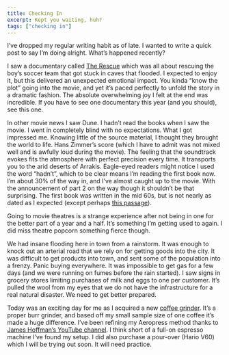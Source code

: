 ```yaml
---
title: Checking In
excerpt: Kept you waiting, huh?
tags: ["checking in"]
---
```


I’ve dropped my regular writing habit as of late. I wanted to write a quick post to say I’m doing alright. What’s happened recently?

I saw a documentary called [The Rescue](https://www.imdb.com/title/tt9098872/) which was all about rescuing the boy’s soccer team that got stuck in caves that flooded. I expected to enjoy it, but this delivered an unexpected emotional impact. You kinda “know the plot” going into the movie, and yet it’s paced perfectly to unfold the story in a dramatic fashion. The absolute overwhelming joy I felt at the end was incredible. If you have to see one documentary this year (and you should), see this one.

In other movie news I saw Dune. I hadn’t read the books when I saw the movie. I went in completely blind with no expectations. What I got impressed me. Knowing little of the source material, I thought they brought the world to life. Hans Zimmer’s score (which I have to admit was not mixed well and is awfully loud during the movie). The feeling that the soundtrack evokes fits the atmosphere with perfect precision every time. It transports you to the arid deserts of Arrakis. Eagle-eyed readers might notice I used the word “hadn’t”, which to be clear means I’m reading the first book now. I’m about 30% of the way in, and I’ve almost caught up to the movie. With the announcement of part 2 on the way though it shouldn’t be that surprising. The first book was written in the mid 60s, but is not nearly as dated as I expected (except perhaps [this passage](https://english.stackexchange.com/questions/360106/what-does-this-word-mean-in-this-passage-from-frank-herberts-dune#360112)).

Going to movie theatres is a strange experience after not being in one for the better part of a year and a half. It’s something I’m getting used to again. I did miss theatre popcorn something fierce though.

We had insane flooding here in town from a rainstorm. It was enough to knock out an arterial road that we rely on for getting goods into the city. It was difficult to get products into town, and sent some of the population into a frenzy. Panic buying everywhere. It was impossible to get gas for a few days (and we were running on fumes before the rain started). I saw signs in grocery stores limiting purchases of milk and eggs to one per customer. It’s pulled the wool from my eyes that we do not have the infrastructure for a real natural disaster. We need to get better prepared.

Today was an exciting day for me as I acquired a new [coffee grinder](https://baratza.com/grinder/encore/). It’s a proper burr grinder, and based off my small sample size of one coffee it’s made a huge difference. I’ve been refining my Aeropress method thanks to [James Hoffman’s YouTube channel](https://www.youtube.com/channel/UCMb0O2CdPBNi-QqPk5T3gsQ). I think short of a full-on espresso machine I’ve found my setup. I did also purchase a pour-over (Hario V60) which I will be trying out soon. It will need practice.
